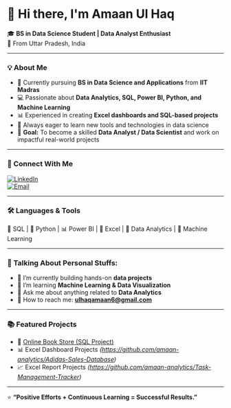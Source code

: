# 👋 Hi there, I'm Amaan Ul Haq  

🎓 **BS in Data Science Student | Data Analyst Enthusiast**  
📍 From Uttar Pradesh, India  

---

### 💡 About Me  
- 📘 Currently pursuing **BS in Data Science and Applications** from **IIT Madras**  
- 💻 Passionate about **Data Analytics, SQL, Power BI, Python, and Machine Learning**  
- 📊 Experienced in creating **Excel dashboards and SQL-based projects**  
- 🚀 Always eager to learn new tools and technologies in data science  
- 🎯 **Goal:** To become a skilled **Data Analyst / Data Scientist** and work on impactful real-world projects  

---

### 🤝 Connect With Me  

[![LinkedIn](https://img.shields.io/badge/LinkedIn-0077B5?style=for-the-badge&logo=linkedin&logoColor=white)](https://www.linkedin.com/in/amaan-ul-haq-33bbaa380)   
[![Email](https://img.shields.io/badge/Gmail-D14836?style=for-the-badge&logo=gmail&logoColor=white)](mailto:ulhaqamaan6@gmail.com)

---

### 🛠️ Languages & Tools  
💾 SQL | 🐍 Python | 📊 Power BI | 📗 Excel | 🧮 Data Analytics | 🤖 Machine Learning  

---

### 🧩 Talking About Personal Stuffs:  
- 🧠 I’m currently building hands-on **data projects**  
- 🚀 I’m learning **Machine Learning & Data Visualization**  
- 💬 Ask me about anything related to **Data Analytics**  
- 📧 How to reach me: **ulhaqamaan6@gmail.com**

---

### 📚 Featured Projects 
- 🧾 [Online Book Store (SQL Project)](https://github.com/amaan-analytics/Online-Book-Store-SQL-Project)  
- 📊 Excel Dashboard Projects *(https://github.com/amaan-analytics/Adidas-Sales-Database)*  
- 📈 Excel Report Projects *(https://github.com/amaan-analytics/Task-Management-Tracker)*  

---

⭐ **“Positive Efforts + Continuous Learning = Successful Results.”**
